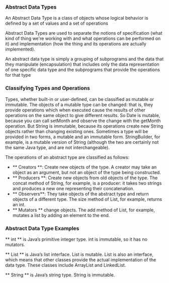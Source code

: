 
<h3>Abstract Data Types</h3>

<p>An Abstract Data Type is a class of objects whose logical behavior is defined by a set of values and a set of operations</p>

<p>Abstract Data Types are used to separate the notions of specification (what kind of thing we're working with and what operations can be performed on it) and implementation (how the thing and its operations are actually implemented).</p>

<p>An abstract data type is simply a grouping of subprograms and the data that they manipulate (encapsulation) that includes only the data representation of one specific data type and the subprograms that provide the operations for that type</p>

<h3>Classifying Types and Operations</h3>

<p>Types, whether built-in or user-defined, can be classified as mutable or immutable. The objects of a mutable type can be changed: that is, they provide operations which when executed cause the results of other operations on the same object to give different results. So Date is mutable, because you can call setMonth and observe the change with the getMonth operation. But String is immutable, because its operations create new String objects rather than changing existing ones. Sometimes a type will be provided in two forms, a mutable and an immutable form. StringBuilder, for example, is a mutable version of String (although the two are certainly not the same Java type, and are not interchangeable).</p>

<p>The operations of an abstract type are classified as follows:</p>

<ul>
    <li> ** Creators **: Create new objects of the type. A creator may take an object as an argument, but not an object of the type being constructed.</li>
    <li> ** Producers **: Create new objects from old objects of the type. The concat method of String, for example, is a producer: it takes two strings and produces a new one representing their concatenation.</li>
    <li> ** Observers**: They take objects of the abstract type and return objects of a different type. The size method of List, for example, returns an int.</li>
    <li> ** Mutators ** change objects. The add method of List, for example, mutates a list by adding an element to the end.</li>
</ul>

<h3>Abstract Data Type Examples</h3>

<p> ** int ** is Java’s primitive integer type. int is immutable, so it has no mutators.</p>

<p> ** List ** is Java’s list interface. List is mutable. List is also an interface, which means that other classes provide the actual implementation of the data type. These classes include ArrayList and LinkedList.</p>

<p> ** String ** is Java’s string type. String is immutable.</p>


